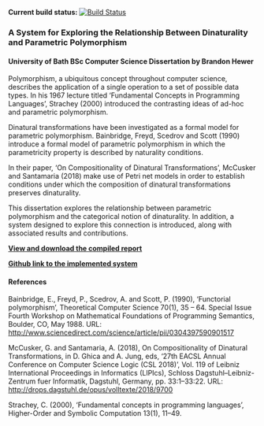 **Current build status:** [![Build Status](https://travis-ci.org/brandonhewer/Dissertation.svg?branch=master)](https://travis-ci.org/brandonhewer/Dissertation)
### A System for Exploring the Relationship Between Dinaturality and Parametric Polymorphism

#### University of Bath BSc Computer Science Dissertation by Brandon Hewer

Polymorphism, a ubiquitous concept throughout computer science, describes the application of a single operation to a set of possible data types. In his 1967 lecture titled ‘Fundamental Concepts in Programming Languages’, Strachey (2000) introduced the contrasting ideas of ad-hoc and parametric polymorphism.

Dinatural transformations have been investigated as a formal model for parametric polymorphism. Bainbridge, Freyd, Scedrov and Scott (1990) introduce a formal model of parametric polymorphism in which the parametricity property is described by naturality conditions. 

In their paper, ‘On Compositionality of Dinatural Transformations’, McCusker and Santamaria (2018) make use of Petri net models in order to establish conditions under which the composition of dinatural transformations preserves dinaturality.

This dissertation explores the relationship between parametric polymorphism and the categorical notion of dinaturality. In addition, a system designed to explore this connection is introduced, along with associated results and contributions.

**[View and download the compiled report](https://www.dropbox.com/s/8y9aqm7pnrgmxoa/Brandon_Hewer_Dissertation_2018-19-latest.pdf?dl=0)**

**[Github link to the implemented system](https://github.com/brandonhewer/Dinode)**

#### References
Bainbridge, E., Freyd, P., Scedrov, A. and Scott, P. (1990), ‘Functorial polymorphism’, Theoretical Computer Science 70(1), 35 – 64. Special Issue Fourth Workshop on Mathematical Foundations of Programming Semantics, Boulder, CO, May 1988. URL: http://www.sciencedirect.com/science/article/pii/0304397590901517

McCusker, G. and Santamaria, A. (2018), On Compositionality of Dinatural Transformations, in D. Ghica and A. Jung, eds, ‘27th EACSL Annual Conference on Computer Science Logic (CSL 2018)’, Vol. 119 of Leibniz International Proceedings in Informatics (LIPIcs), Schloss Dagstuhl–Leibniz-Zentrum fuer Informatik, Dagstuhl, Germany, pp. 33:1–33:22.
URL: http://drops.dagstuhl.de/opus/volltexte/2018/9700

Strachey, C. (2000), ‘Fundamental concepts in programming languages’, Higher-Order and Symbolic Computation 13(1), 11–49.
